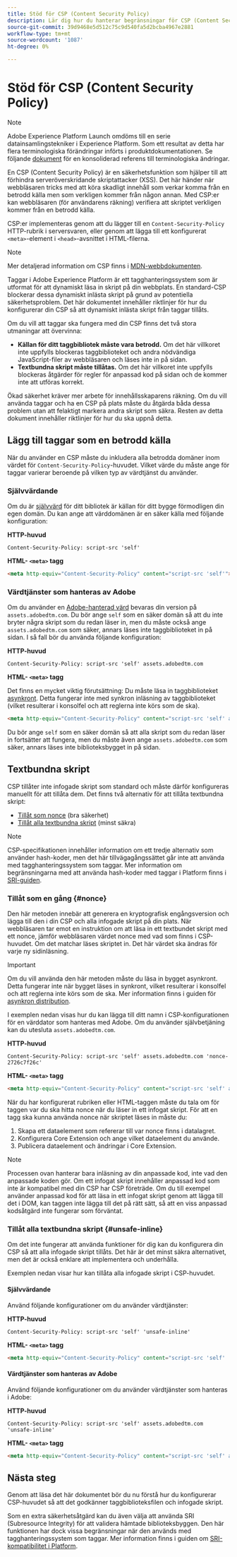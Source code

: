 ```yaml
---
title: Stöd för CSP (Content Security Policy)
description: Lär dig hur du hanterar begränsningar för CSP (Content Security Policy) när du integrerar webbplatsen med taggar i Adobe Experience Platform.
source-git-commit: 39d9468e5d512c75c9d540fa5d2bcba4967e2881
workflow-type: tm+mt
source-wordcount: '1087'
ht-degree: 0%

---
```


# Stöd för CSP (Content Security Policy)

>[!NOTE]
>
>Adobe Experience Platform Launch omdöms till en serie datainsamlingstekniker i Experience Platform. Som ett resultat av detta har flera terminologiska förändringar införts i produktdokumentationen. Se följande [dokument](../../term-updates.md) för en konsoliderad referens till terminologiska ändringar.

En CSP (Content Security Policy) är en säkerhetsfunktion som hjälper till att förhindra serveröverskridande skriptattacker (XSS). Det här händer när webbläsaren tricks med att köra skadligt innehåll som verkar komma från en betrodd källa men som verkligen kommer från någon annan. Med CSP:er kan webbläsaren (för användarens räkning) verifiera att skriptet verkligen kommer från en betrodd källa.

CSP:er implementeras genom att du lägger till en `Content-Security-Policy` HTTP-rubrik i serversvaren, eller genom att lägga till ett konfigurerat `<meta>`-element i `<head>`-avsnittet i HTML-filerna.

>[!NOTE]
>
> Mer detaljerad information om CSP finns i [MDN-webbdokumenten](https://developer.mozilla.org/en-US/docs/Web/HTTP/CSP).

Taggar i Adobe Experience Platform är ett tagghanteringssystem som är utformat för att dynamiskt läsa in skript på din webbplats. En standard-CSP blockerar dessa dynamiskt inlästa skript på grund av potentiella säkerhetsproblem. Det här dokumentet innehåller riktlinjer för hur du konfigurerar din CSP så att dynamiskt inlästa skript från taggar tillåts.

Om du vill att taggar ska fungera med din CSP finns det två stora utmaningar att övervinna:

* **Källan för ditt taggbibliotek måste vara betrodd.** Om det här villkoret inte uppfylls blockeras taggbiblioteket och andra nödvändiga JavaScript-filer av webbläsaren och läses inte in på sidan.
* **Textbundna skript måste tillåtas.** Om det här villkoret inte uppfylls blockeras åtgärder för regler för anpassad kod på sidan och de kommer inte att utföras korrekt.

Ökad säkerhet kräver mer arbete för innehållsskaparens räkning. Om du vill använda taggar och ha en CSP på plats måste du åtgärda båda dessa problem utan att felaktigt markera andra skript som säkra. Resten av detta dokument innehåller riktlinjer för hur du ska uppnå detta.

## Lägg till taggar som en betrodd källa

När du använder en CSP måste du inkludera alla betrodda domäner inom värdet för `Content-Security-Policy`-huvudet. Vilket värde du måste ange för taggar varierar beroende på vilken typ av värdtjänst du använder.

### Självvärdande

Om du är [självvärd](../publishing/hosts/self-hosting-libraries.md) för ditt bibliotek är källan för ditt bygge förmodligen din egen domän. Du kan ange att värddomänen är en säker källa med följande konfiguration:

**HTTP-huvud**

```http
Content-Security-Policy: script-src 'self'
```

**HTML- `<meta>` tagg**

```html
<meta http-equiv="Content-Security-Policy" content="script-src 'self'">
```

### Värdtjänster som hanteras av Adobe

Om du använder en [Adobe-hanterad värd](../publishing/hosts/managed-by-adobe-host.md) bevaras din version på `assets.adobedtm.com`. Du bör ange `self` som en säker domän så att du inte bryter några skript som du redan läser in, men du måste också ange `assets.adobedtm.com` som säker, annars läses inte taggbiblioteket in på sidan. I så fall bör du använda följande konfiguration:

**HTTP-huvud**

```http
Content-Security-Policy: script-src 'self' assets.adobedtm.com
```

**HTML- `<meta>` tagg**


Det finns en mycket viktig förutsättning: Du måste läsa in taggbiblioteket [asynkront](https://experienceleague.adobe.com/docs/launch/using/reference/client-side-info/asynchronous-deployment.html). Detta fungerar inte med synkron inläsning av taggbiblioteket (vilket resulterar i konsolfel och att reglerna inte körs som de ska).

```html
<meta http-equiv="Content-Security-Policy" content="script-src 'self' assets.adobedtm.com">
```

Du bör ange `self` som en säker domän så att alla skript som du redan läser in fortsätter att fungera, men du måste även ange `assets.adobedtm.com` som säker, annars läses inte biblioteksbygget in på sidan.

## Textbundna skript

CSP tillåter inte infogade skript som standard och måste därför konfigureras manuellt för att tillåta dem. Det finns två alternativ för att tillåta textbundna skript:

* [Tillåt som nonce](#nonce)  (bra säkerhet)
* [Tillåt alla textbundna skript](#unsafe-inline)  (minst säkra)

>[!NOTE]
>
>CSP-specifikationen innehåller information om ett tredje alternativ som använder hash-koder, men det här tillvägagångssättet går inte att använda med tagghanteringssystem som taggar. Mer information om begränsningarna med att använda hash-koder med taggar i Platform finns i [SRI-guiden](./sri.md).

### Tillåt som en gång {#nonce}

Den här metoden innebär att generera en kryptografisk engångsversion och lägga till den i din CSP och alla infogade skript på din plats. När webbläsaren tar emot en instruktion om att läsa in ett textbundet skript med ett nonce, jämför webbläsaren värdet nonce med vad som finns i CSP-huvudet. Om det matchar läses skriptet in. Det här värdet ska ändras för varje ny sidinläsning.

>[!IMPORTANT]
>
>Om du vill använda den här metoden måste du läsa in bygget asynkront. Detta fungerar inte när bygget läses in synkront, vilket resulterar i konsolfel och att reglerna inte körs som de ska. Mer information finns i guiden för [asynkron distribution](./asynchronous-deployment.md).

I exemplen nedan visas hur du kan lägga till ditt namn i CSP-konfigurationen för en värddator som hanteras med Adobe. Om du använder självbetjäning kan du utesluta `assets.adobedtm.com`.

**HTTP-huvud**

```http
Content-Security-Policy: script-src 'self' assets.adobedtm.com 'nonce-2726c7f26c'
```

**HTML- `<meta>` tagg**

```html
<meta http-equiv="Content-Security-Policy" content="script-src 'self' assets.adobedtm.com 'nonce-2726c7f26c'">
```

När du har konfigurerat rubriken eller HTML-taggen måste du tala om för taggen var du ska hitta nonce när du läser in ett infogat skript. För att en tagg ska kunna använda nonce när skriptet läses in måste du:

1. Skapa ett dataelement som refererar till var nonce finns i datalagret.
1. Konfigurera Core Extension och ange vilket dataelement du använde.
1. Publicera dataelement och ändringar i Core Extension.

>[!NOTE]
>
>Processen ovan hanterar bara inläsning av din anpassade kod, inte vad den anpassade koden gör. Om ett infogat skript innehåller anpassad kod som inte är kompatibel med din CSP har CSP företräde. Om du till exempel använder anpassad kod för att läsa in ett infogat skript genom att lägga till det i DOM, kan taggen inte lägga till det på rätt sätt, så att en viss anpassad kodsåtgärd inte fungerar som förväntat.

### Tillåt alla textbundna skript {#unsafe-inline}

Om det inte fungerar att använda funktioner för dig kan du konfigurera din CSP så att alla infogade skript tillåts. Det här är det minst säkra alternativet, men det är också enklare att implementera och underhålla.

Exemplen nedan visar hur kan tillåta alla infogade skript i CSP-huvudet.

#### Självvärdande

Använd följande konfigurationer om du använder värdtjänster:

**HTTP-huvud**

```http
Content-Security-Policy: script-src 'self' 'unsafe-inline'
```

**HTML- `<meta>` tagg**

```html
<meta http-equiv="Content-Security-Policy" content="script-src 'self' 'unsafe-inline'">
```

#### Värdtjänster som hanteras av Adobe

Använd följande konfigurationer om du använder värdtjänster som hanteras i Adobe:

**HTTP-huvud**

```http
Content-Security-Policy: script-src 'self' assets.adobedtm.com 'unsafe-inline'
```

**HTML- `<meta>` tagg**

```html
<meta http-equiv="Content-Security-Policy" content="script-src 'self' assets.adobedtm.com 'unsafe-inline'">
```

## Nästa steg

Genom att läsa det här dokumentet bör du nu förstå hur du konfigurerar CSP-huvudet så att det godkänner taggbiblioteksfilen och infogade skript.

Som en extra säkerhetsåtgärd kan du även välja att använda SRI (Subresource Integrity) för att validera hämtade biblioteksbyggen. Den här funktionen har dock vissa begränsningar när den används med tagghanteringssystem som taggar. Mer information finns i guiden om [SRI-kompatibilitet i Platform](./sri.md).

